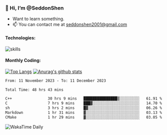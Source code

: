 ### 👋 Hi, I’m @SeddonShen
- Want to learn something.
- 📫 You can contact me at seddonshen2001@gmail.com

#### Technologies:

![skills](https://skillicons.dev/icons?i=scala,js,html,css,bootstrap,jquery,c,cpp,cloudflare,django,docker,flask,git,github,githubactions,linux,latex,mysql,nodejs,ps,php,pr,py,raspberrypi,redis,unreal,v,vscode,vue,bash)

#### Monthly Coding:
[![Top Langs](https://github-readme-stats.vercel.app/api/top-langs?username=seddonshen&show_icons=true&locale=en&layout=compact&hide=html&langs_count=8)](https://github.com/SeddonShen/)
[![Anurag's github stats](https://github-readme-stats.vercel.app/api?username=SeddonShen&count_private=true&show_icons=true)](https://github.com/anuraghazra/github-readme-stats)
<!--START_SECTION:waka-->

```txt
From: 11 November 2023 - To: 11 December 2023

Total Time: 48 hrs 43 mins

C++                30 hrs 9 mins   ███████████████▒░░░░░░░░░   61.91 %
C                  7 hrs 9 mins    ███▓░░░░░░░░░░░░░░░░░░░░░   14.70 %
sh                 3 hrs 2 mins    █▓░░░░░░░░░░░░░░░░░░░░░░░   06.26 %
Markdown           1 hr 31 mins    ▓░░░░░░░░░░░░░░░░░░░░░░░░   03.13 %
CMake              1 hr 29 mins    ▓░░░░░░░░░░░░░░░░░░░░░░░░   03.05 %
```

<!--END_SECTION:waka-->

![WakaTime Daily](https://wakatime.com/share/@seddon2001/61a7e342-5f12-4fea-bf92-1fac161e97d6.svg)
<!---
SeddonShen/SeddonShen is a ✨ special ✨ repository because its `README.md` (this file) appears on your GitHub profile.
You can click the Preview link to take a look at your changes.
--->
